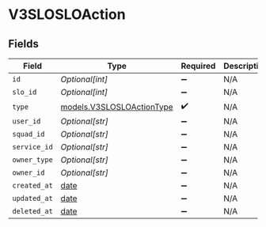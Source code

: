 # V3SLOSLOAction


## Fields

| Field                                                                | Type                                                                 | Required                                                             | Description                                                          |
| -------------------------------------------------------------------- | -------------------------------------------------------------------- | -------------------------------------------------------------------- | -------------------------------------------------------------------- |
| `id`                                                                 | *Optional[int]*                                                      | :heavy_minus_sign:                                                   | N/A                                                                  |
| `slo_id`                                                             | *Optional[int]*                                                      | :heavy_minus_sign:                                                   | N/A                                                                  |
| `type`                                                               | [models.V3SLOSLOActionType](../models/v3slosloactiontype.md)         | :heavy_check_mark:                                                   | N/A                                                                  |
| `user_id`                                                            | *Optional[str]*                                                      | :heavy_minus_sign:                                                   | N/A                                                                  |
| `squad_id`                                                           | *Optional[str]*                                                      | :heavy_minus_sign:                                                   | N/A                                                                  |
| `service_id`                                                         | *Optional[str]*                                                      | :heavy_minus_sign:                                                   | N/A                                                                  |
| `owner_type`                                                         | *Optional[str]*                                                      | :heavy_minus_sign:                                                   | N/A                                                                  |
| `owner_id`                                                           | *Optional[str]*                                                      | :heavy_minus_sign:                                                   | N/A                                                                  |
| `created_at`                                                         | [date](https://docs.python.org/3/library/datetime.html#date-objects) | :heavy_minus_sign:                                                   | N/A                                                                  |
| `updated_at`                                                         | [date](https://docs.python.org/3/library/datetime.html#date-objects) | :heavy_minus_sign:                                                   | N/A                                                                  |
| `deleted_at`                                                         | [date](https://docs.python.org/3/library/datetime.html#date-objects) | :heavy_minus_sign:                                                   | N/A                                                                  |